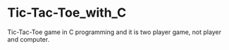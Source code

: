 # Tic-Tac-Toe_with_C
Tic-Tac-Toe game in C programming and it is two player game, not player and computer.
